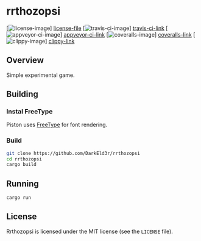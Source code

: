 # rrthozopsi

[![license-image][]] [license-file]
[![travis-ci-image][]] [travis-ci-link]
[![appveyor-ci-image][]] [appveyor-ci-link]
[![coveralls-image][]] [coveralls-link]
[![clippy-image][]] [clippy-link]

## Overview

Simple experimental game.

## Building

### Instal FreeType
Piston uses [FreeType](http://www.freetype.org/) for font rendering.

### Build
```sh
git clone https://github.com/DarkEld3r/rrthozopsi
cd rrthozopsi
cargo build
```
## Running

```sh
cargo run
```

## License

Rrthozopsi is licensed under the MIT license (see the `LICENSE` file).

[travis-ci-image]: https://travis-ci.org/DarkEld3r/rrthozopsi.png?branch=master
[travis-ci-link]: https://travis-ci.org/DarkEld3r/rrthozopsi
[appveyor-ci-image]: https://ci.appveyor.com/api/projects/status/tso08ghhxgvt8fv0/branch/master?svg=true
[appveyor-ci-link]: https://ci.appveyor.com/project/DarkEld3r/rrthozopsi
[license-image]: http://img.shields.io/badge/license-MIT-blue.svg
[license-file]: https://github.com/DarkEld3r/rrthozopsi/blob/master/LICENSE
[coveralls-image]: https://coveralls.io/repos/DarkEld3r/rrthozopsi/badge.svg?branch=master&service=github
[coveralls-link]: https://coveralls.io/github/DarkEld3r/rrthozopsi?branch=master
[clippy-image]: http://clippy.bashy.io/github/DarkEld3r/rrthozopsi/master/badge.svg
[clippy-link]: http://clippy.bashy.io/github/DarkEld3r/rrthozopsi/master/log
